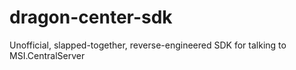 # dragon-center-sdk
Unofficial, slapped-together, reverse-engineered SDK for talking to MSI.CentralServer
